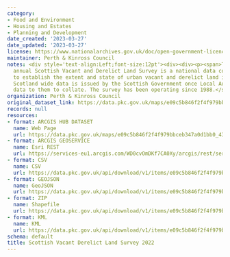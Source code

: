 ```yaml
---
category:
- Food and Environment
- Housing and Estates
- Planning and Development
date_created: '2023-03-27'
date_updated: '2023-03-27'
license: https://www.nationalarchives.gov.uk/doc/open-government-licence/version/3/
maintainer: Perth & Kinross Council
notes: <div style='text-align:Left;font-size:12pt'><div><div><p><span>T</span><span>he
  annual Scottish Vacant and Derelict Land Survey is a national data collection undertaken
  to establish the extent and state of urban vacant and derelict land in Scotland.
  Scotland wide data is issued by the Scottish Government once Local Authorities return
  data to them to collate. The survey has been operating since 1988.</span></p></div></div></div>
organization: Perth & Kinross Council
original_dataset_link: https://data.pkc.gov.uk/maps/e09c5b846f2f4f979bbceb347a0d1bb0_43
records: null
resources:
- format: ARCGIS HUB DATASET
  name: Web Page
  url: https://data.pkc.gov.uk/maps/e09c5b846f2f4f979bbceb347a0d1bb0_43
- format: ARCGIS GEOSERVICE
  name: Esri REST
  url: https://services-eu1.arcgis.com/WD0cvOmDKf7CA0Xy/arcgis/rest/services/Scottish_Vacant_Derelict_Land_Survey_2022/FeatureServer/43
- format: CSV
  name: CSV
  url: https://data.pkc.gov.uk/api/download/v1/items/e09c5b846f2f4f979bbceb347a0d1bb0/csv?layers=43
- format: GEOJSON
  name: GeoJSON
  url: https://data.pkc.gov.uk/api/download/v1/items/e09c5b846f2f4f979bbceb347a0d1bb0/geojson?layers=43
- format: ZIP
  name: Shapefile
  url: https://data.pkc.gov.uk/api/download/v1/items/e09c5b846f2f4f979bbceb347a0d1bb0/shapefile?layers=43
- format: KML
  name: KML
  url: https://data.pkc.gov.uk/api/download/v1/items/e09c5b846f2f4f979bbceb347a0d1bb0/kml?layers=43
schema: default
title: Scottish Vacant Derelict Land Survey 2022
---
```

